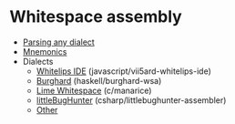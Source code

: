 # Whitespace assembly

- [Parsing any dialect](parsing.md)
- [Mnemonics](mnemonics.md)
- Dialects
  - [Whitelips IDE](whitelips.md) (javascript/vii5ard-whitelips-ide)
  - [Burghard](burghard.md) (haskell/burghard-wsa)
  - [Lime Whitespace](limews.md) (c/manarice)
  - [littleBugHunter](littlebughunter.md) (csharp/littlebughunter-assembler)
  - [Other](other_dialects.md)
